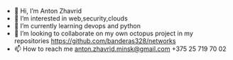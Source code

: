 - 👋 Hi, I’m Anton Zhavrid
- 👀 I’m interested in web,security,clouds
- 🌱 I’m currently learning devops and python
- 💞️ I’m looking to collaborate on my own octopus project in my repositories https://github.com/banderas328/networks
- 📫 How to reach me anton.zhavrid.minsk@gmail.com +375 25 719 70 02

<!---
banderas328/banderas328 is a ✨ special ✨ repository because its `README.md` (this file) appears on your GitHub profile.
You can click the Preview link to take a look at your changes.
--->
